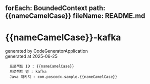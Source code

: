 forEach: BoundedContext
path: {{nameCamelCase}}
fileName: README.md
---
# {{nameCamelCase}}-kafka

generated by CodeGeneratorApplication  
generated at 2025-06-25

```
  프로젝트 ID : {{nameCamelCase}}
  프로젝트 명 : kafka
  Java 패키지 : com.poscodx.sample.{{nameCamelCase}}
```

